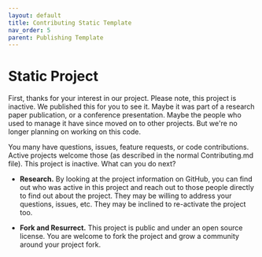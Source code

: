 ```yaml
---
layout: default
title: Contributing Static Template
nav_order: 5
parent: Publishing Template
---
```


# Static Project
First, thanks for your interest in our project. Please note, this project is inactive. We published this for you to see it. Maybe it was part of a research paper publication, or a conference presentation. Maybe the people who used to manage it have since moved on to other projects. But we're no longer planning on working on this code. 

You many have questions, issues, feature requests, or code contributions. Active projects welcome those (as described in the normal Contributing.md file). This project is inactive. What can you do next?

* **Research.** By looking at the project information on GitHub, you can find out who was active in this project and reach out to those people directly to find out about the project. They may be willing to address your questions, issues, etc. They may be inclined to re-activate the project too.

* **Fork and Resurrect.** This project is public and under an open source license. You are welcome to fork the project and grow a community around your project fork. 

